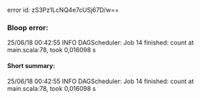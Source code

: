 error id: zS3Pz1LcNQ4e7cUSj67D/w==
### Bloop error:

25/06/18 00:42:55 INFO DAGScheduler: Job 14 finished: count at main.scala:78, took 0,016098 s
#### Short summary: 

25/06/18 00:42:55 INFO DAGScheduler: Job 14 finished: count at main.scala:78, took 0,016098 s